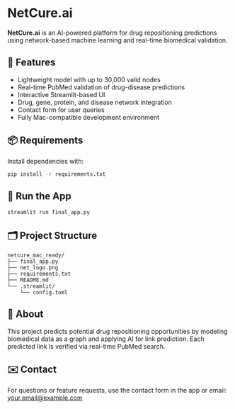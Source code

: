 # NetCure.ai

**NetCure.ai** is an AI-powered platform for drug repositioning predictions using network-based machine learning and real-time biomedical validation.

## 🚀 Features
- Lightweight model with up to 30,000 valid nodes
- Real-time PubMed validation of drug-disease predictions
- Interactive Streamlit-based UI
- Drug, gene, protein, and disease network integration
- Contact form for user queries
- Fully Mac-compatible development environment

## 📦 Requirements
Install dependencies with:

```bash
pip install -r requirements.txt
```

## 🧪 Run the App

```bash
streamlit run final_app.py
```

## 🗂 Project Structure

```
netcure_mac_ready/
├── final_app.py
├── net_logo.png
├── requirements.txt
├── README.md
└── .streamlit/
    └── config.toml
```

## 🧠 About

This project predicts potential drug repositioning opportunities by modeling biomedical data as a graph and applying AI for link prediction. Each predicted link is verified via real-time PubMed search.

## ✉️ Contact

For questions or feature requests, use the contact form in the app or email: your.email@example.com